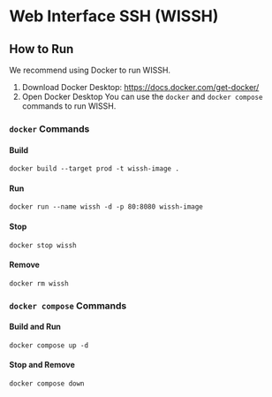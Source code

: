 # Web Interface SSH (WISSH)
## How to Run
We recommend using Docker to run WISSH.
1. Download Docker Desktop: <https://docs.docker.com/get-docker/>
1. Open Docker Desktop
You can use the `docker` and `docker compose` commands to run WISSH.
### `docker` Commands
#### Build
`docker build --target prod -t wissh-image .`
#### Run
`docker run --name wissh -d -p 80:8080 wissh-image`
#### Stop
`docker stop wissh`
#### Remove
`docker rm wissh`
### `docker compose` Commands
#### Build and Run
`docker compose up -d`
#### Stop and Remove
`docker compose down`
